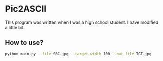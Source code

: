 # Pic2ASCII

This program was written when I was a high school student. I have modified a little bit.

## How to use?

```bash
python main.py --file SRC.jpg --target_width 100 --out_file TGT.jpg
```